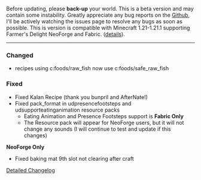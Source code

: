 Before updating, please **back-up** your world. This is a beta version and
may contain some instability. Greatly appreciate any bug reports on the
[Github](https://github.com/ChefMooon/ubes-delight/issues), I'll be
actively watching the issues page to resolve any bugs as soon as possible.
This is version is compatible with Minecraft 1.21-1.21.1 supporting Farmer's Delight
NeoForge and Fabric.
([details](https://github.com/ChefMooon/ubes-delight/wiki#compatible-versions)).

***

### Changed
- recipes using c:foods/raw_fish now use c:foods/safe_raw_fish

### Fixed
- Fixed Kalan Recipe (thank you bunpril and AfterNate!)
- Fixed pack_format in udpresencefootsteps and udsupporteatinganimation resource packs
  - Eating Animation and Presence Footsteps support is **Fabric Only**
  - The Resource pack will appear for NeoForge users, but it will not change any sounds (I will continue to test and update if this changes)

**NeoForge Only**
- Fixed baking mat 9th slot not clearing after craft

[Detailed Changelog](https://github.com/ChefMooon/ubes-delight/wiki/Detailed-Changelog)
